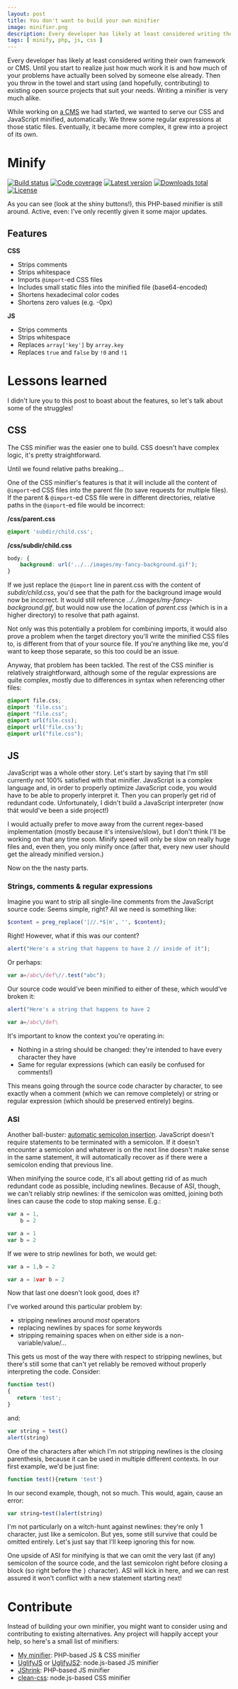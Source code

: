 ```yaml
---
layout: post
title: You don't want to build your own minifier
image: minifier.png
description: Every developer has likely at least considered writing their own framework or CMS. Until you start to realize just how much work it is and how much of your problems have actually been solved by someone else already. Then you throw in the towel and start using (and hopefully, contributing) to existing open source projects that suit your needs. Writing a minifier is very much alike.
tags: [ minify, php, js, css ]
---
```


Every developer has likely at least considered writing their own framework or CMS. Until you start to realize just how much work it is and how much of your problems have actually been solved by someone else already. Then you throw in the towel and start using (and hopefully, contributing) to existing open source projects that suit your needs. Writing a minifier is very much alike.

While working on [a CMS](https://www.fork-cms.com) we had started, we wanted to serve our CSS and JavaScript minified, automatically. We threw some regular expressions at those static files. Eventually, it became more complex, it grew into a project of its own.

<!-- more -->
<!-- ads -->

# Minify

[![Build status](https://img.shields.io/github/actions/workflow/status/matthiasmullie/minify/test.yml?branch=master&style=flat-square)](https://github.com/matthiasmullie/minify/actions/workflows/test.yml)
[![Code coverage](http://img.shields.io/codecov/c/gh/matthiasmullie/minify?style=flat-square)](https://codecov.io/gh/matthiasmullie/minify)
[![Latest version](http://img.shields.io/packagist/v/matthiasmullie/minify?style=flat-square)](https://packagist.org/packages/matthiasmullie/minify)
[![Downloads total](http://img.shields.io/packagist/dt/matthiasmullie/minify?style=flat-square)](https://packagist.org/packages/matthiasmullie/minify)
[![License](http://img.shields.io/packagist/l/matthiasmullie/minify?style=flat-square)](https://github.com/matthiasmullie/minify/blob/master/LICENSE)

As you can see (look at the shiny buttons!), this PHP-based minifier is still around. Active, even: I've only recently given it some major updates.

## Features

**CSS**

* Strips comments
* Strips whitespace
* Imports `@import`-ed CSS files
* Includes small static files into the minified file (base64-encoded)
* Shortens hexadecimal color codes
* Shortens zero values (e.g. -0px)

**JS**

* Strips comments
* Strips whitespace
* Replaces `array['key']` by `array.key`
* Replaces `true` and `false` by `!0` and `!1`

# Lessons learned

I didn't lure you to this post to boast about the features, so let's talk about some of the struggles!

## CSS

The CSS minifier was the easier one to build. CSS doesn't have complex logic, it's pretty straightforward.

Until we found relative paths breaking...

One of the CSS minifier's features is that it will include all the content of `@import`-ed CSS files into the parent file (to save requests for multiple files). If the parent & `@import`-ed CSS file were in different directories, relative paths in the `@import`-ed file would be incorrect:

**/css/parent.css**

```css
@import 'subdir/child.css';
```

**/css/subdir/child.css**

```css
body: {
    background: url('../../images/my-fancy-background.gif');
}
```

If we just replace the `@import` line in parent.css with the content of *subdir/child.css*, you'd see that the path for the background image would now be incorrect. It would still reference *../../images/my-fancy-background.gif*, but would now use the location of *parent.css* (which is in a higher directory) to resolve that path against.

Not only was this potentially a problem for combining imports, it would also prove a problem when the target directory you'll write the minified CSS files to, is different from that of your source file. If you're anything like me, you'd want to keep those separate, so this too could be an issue.

Anyway, that problem has been tackled. The rest of the CSS minifier is relatively straightforward, although some of the regular expressions are quite complex, mostly due to differences in syntax when referencing other files:

```css
@import file.css;
@import 'file.css';
@import "file.css";
@import url(file.css);
@import url('file.css');
@import url("file.css");
```

## JS

JavaScript was a whole other story. Let's start by saying that I'm still currently not 100% satisfied with that minifier. JavaScript is a complex language and, in order to properly optimize JavaScript code, you would have to be able to properly interpret it. Then you can properly get rid of redundant code. Unfortunately, I didn't build a JavaScript interpreter (now thát would've been a side project!)

I would actually prefer to move away from the current regex-based implementation (mostly because it's intensive/slow), but I don't think I'll be working on that any time soon. Minify speed will only be slow on really huge files and, even then, you only minify once (after that, every new user should get the already minified version.)

Now on the the nasty parts.

### Strings, comments & regular expressions

Imagine you want to strip all single-line comments from the JavaScript source code: Seems simple, right? All we need is something like:

```php
$content = preg_replace('|//.*$|m', '', $content);
```

Right! However, what if this was our content?

```javascript
alert("Here's a string that happens to have 2 // inside of it");
```

Or perhaps:

```javascript
var a=/abc\/def\//.test("abc");
```

Our source code would've been minified to either of these, which would've broken it:

```javascript
alert("Here's a string that happens to have 2
```

```javascript
var a=/abc\/def\
```

It's important to know the context you're operating in:

* Nothing in a string should be changed: they're intended to have every character they have
* Same for regular expressions (which can easily be confused for comments!)

This means going through the source code character by character, to see exactly when a comment (which we can remove completely) or string or regular expression (which should be preserved entirely) begins.

<!-- ads -->

### ASI

Another ball-buster: [automatic semicolon insertion](https://en.wikipedia.org/wiki/Lexical_analysis#Semicolon_insertion). JavaScript doesn't require statements to be terminated with a semicolon. If it doesn't encounter a semicolon and whatever is on the next line doesn't make sense in the same statement, it will automatically recover as if there were a semicolon ending that previous line.

When minifying the source code, it's all about getting rid of as much redundant code as possible, including newlines. Because of ASI, though, we can't reliably strip newlines: if the semicolon was omitted, joining both lines can cause the code to stop making sense. E.g.:

```javascript
var a = 1,
    b = 2
```

```javascript
var a = 1
var b = 2
```

If we were to strip newlines for both, we would get:

```javascript
var a = 1,b = 2
```

```javascript
var a = 1var b = 2
```

Now that last one doesn't look good, does it?

I've worked around this particular problem by:

* stripping newlines around *most* operators
* replacing newlines by spaces for *some* keywords
* stripping remaining spaces when on either side is a non-variable/value/...

This gets us most of the way there with respect to stripping newlines, but there's still some that can't yet reliably be removed without properly interpreting the code. Consider:

```javascript
function test()
{
   return 'test';
}
```

and:

```javascript
var string = test()
alert(string)
```

One of the characters after which I'm not stripping newlines is the closing parenthesis, because it can be used in multiple different contexts. In our first example, we'd be just fine:

```javascript
function test(){return 'test'}
```

In our second example, though, not so much. This would, again, cause an error:

```javascript
var string=test()alert(string)
```

I'm not particularly on a witch-hunt against newlines: they're only 1 character, just like a semicolon. But yes, some still survive that could be omitted entirely. Let's just say that I'll keep ignoring this for now.

One upside of ASI for minifying is that we can omit the very last (if any) semicolon of the source code, and the last semicolon right before closing a block (so right before the `}` character). ASI will kick in here, and we can rest assured it won't conflict with a new statement starting next!

# Contribute

Instead of building your own minifier, you might want to consider using and contributing to existing alternatives. Any project will happily accept your help, so here's a small list of minifiers:

* [My minifier](https://github.com/matthiasmullie/minify): PHP-based JS & CSS minifier
* [UglifyJS](https://github.com/mishoo/UglifyJS) or [UglifyJS2](https://github.com/mishoo/UglifyJS2): node.js-based JS minifier
* [JShrink](https://github.com/tedious/JShrink): PHP-based JS minifier
* [clean-css](https://github.com/jakubpawlowicz/clean-css): node.js-based CSS minifier

